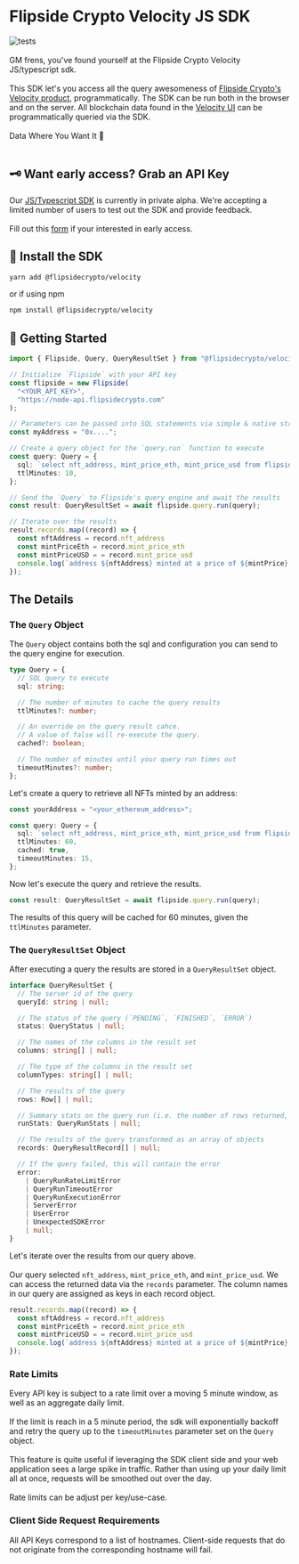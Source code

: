 # Flipside Crypto Velocity JS SDK

![tests](https://github.com/flipsidecrypto/sdk/actions/workflows/ci.yml/badge.svg)
<br>
<br>
GM frens, you've found yourself at the Flipside Crypto Velocity JS/typescript sdk.
<br>
<br>
This SDK let's you access all the query awesomeness of [Flipside Crypto's Velocity product](https://app.flipsidecrypto.com), programmatically. The SDK can be run both in the browser and on the server. All blockchain data found in the [Velocity UI](https://app.flipsidecrypto.com) can be programmatically queried via the SDK.
<br>
<br>
Data Where You Want It 🥳
<br>
<br>

## 🗝 Want early access? Grab an API Key

Our [JS/Typescript SDK](./js/) is currently in private alpha. We're accepting a limited number of users to test out the SDK and provide feedback.
<br>
<br>
Fill out this [form](https://forms.gle/Hii64SznA9B9dhLJ8) if your interested in early access.
<br>

## 💾 Install the SDK

```bash
yarn add @flipsidecrypto/velocity
```

or if using npm

```bash
npm install @flipsidecrypto/velocity
```

## 🦾 Getting Started

```typescript
import { Flipside, Query, QueryResultSet } from "@flipsidecrypto/velocity";

// Initialize `Flipside` with your API key
const flipside = new Flipside(
  "<YOUR_API_KEY>",
  "https://node-api.flipsidecrypto.com"
);

// Parameters can be passed into SQL statements via simple & native string interpolation
const myAddress = "0x....";

// Create a query object for the `query.run` function to execute
const query: Query = {
  sql: `select nft_address, mint_price_eth, mint_price_usd from flipside_prod_db.ethereum_core.ez_nft_mints where nft_to_address = LOWER('${myAddress}')`,
  ttlMinutes: 10,
};

// Send the `Query` to Flipside's query engine and await the results
const result: QueryResultSet = await flipside.query.run(query);

// Iterate over the results
result.records.map((record) => {
  const nftAddress = record.nft_address
  const mintPriceEth = record.mint_price_eth
  const mintPriceUSD = = record.mint_price_usd
  console.log(`address ${nftAddress} minted at a price of ${mintPrice} ETH or $${mintPriceUSD} USD`);
});
```

## The Details

### The `Query` Object

The `Query` object contains both the sql and configuration you can send to the query engine for execution.

```typescript
type Query = {
  // SQL query to execute
  sql: string;

  // The number of minutes to cache the query results
  ttlMinutes?: number;

  // An override on the query result cahce.
  // A value of false will re-execute the query.
  cached?: boolean;

  // The number of minutes until your query run times out
  timeoutMinutes?: number;
};
```

Let's create a query to retrieve all NFTs minted by an address:

```typescript
const yourAddress = "<your_ethereum_address>";

const query: Query = {
  sql: `select nft_address, mint_price_eth, mint_price_usd from flipside_prod_db.ethereum_core.ez_nft_mints where nft_to_address = LOWER('${myAddress}')`,
  ttlMinutes: 60,
  cached: true,
  timeoutMinutes: 15,
};
```

Now let's execute the query and retrieve the results.

```typescript
const result: QueryResultSet = await flipside.query.run(query);
```

The results of this query will be cached for 60 minutes, given the `ttlMinutes` parameter.

### The `QueryResultSet` Object

After executing a query the results are stored in a `QueryResultSet` object.

```typescript
interface QueryResultSet {
  // The server id of the query
  queryId: string | null;

  // The status of the query (`PENDING`, `FINISHED`, `ERROR`)
  status: QueryStatus | null;

  // The names of the columns in the result set
  columns: string[] | null;

  // The type of the columns in the result set
  columnTypes: string[] | null;

  // The results of the query
  rows: Row[] | null;

  // Summary stats on the query run (i.e. the number of rows returned, the elapsed time, etc)
  runStats: QueryRunStats | null;

  // The results of the query transformed as an array of objects
  records: QueryResultRecord[] | null;

  // If the query failed, this will contain the error
  error:
    | QueryRunRateLimitError
    | QueryRunTimeoutError
    | QueryRunExecutionError
    | ServerError
    | UserError
    | UnexpectedSDKError
    | null;
}
```

Let's iterate over the results from our query above.
<br>
<br>
Our query selected `nft_address`, `mint_price_eth`, and `mint_price_usd`. We can access the returned data via the `records` parameter. The column names in our query are assigned as keys in each record object.

```typescript
result.records.map((record) => {
  const nftAddress = record.nft_address
  const mintPriceEth = record.mint_price_eth
  const mintPriceUSD = = record.mint_price_usd
  console.log(`address ${nftAddress} minted at a price of ${mintPrice} ETH or $${mintPriceUSD} USD`);
});
```

### Rate Limits

Every API key is subject to a rate limit over a moving 5 minute window, as well as an aggregate daily limit.
<br>
<br>
If the limit is reach in a 5 minute period, the sdk will exponentially backoff and retry the query up to the `timeoutMinutes` parameter set on the `Query` object.
<br>
<br>
This feature is quite useful if leveraging the SDK client side and your web application sees a large spike in traffic. Rather than using up your daily limit all at once, requests will be smoothed out over the day.
<br>
<br>
Rate limits can be adjust per key/use-case.

### Client Side Request Requirements

All API Keys correspond to a list of hostnames. Client-side requests that do not originate from the corresponding hostname will fail.
